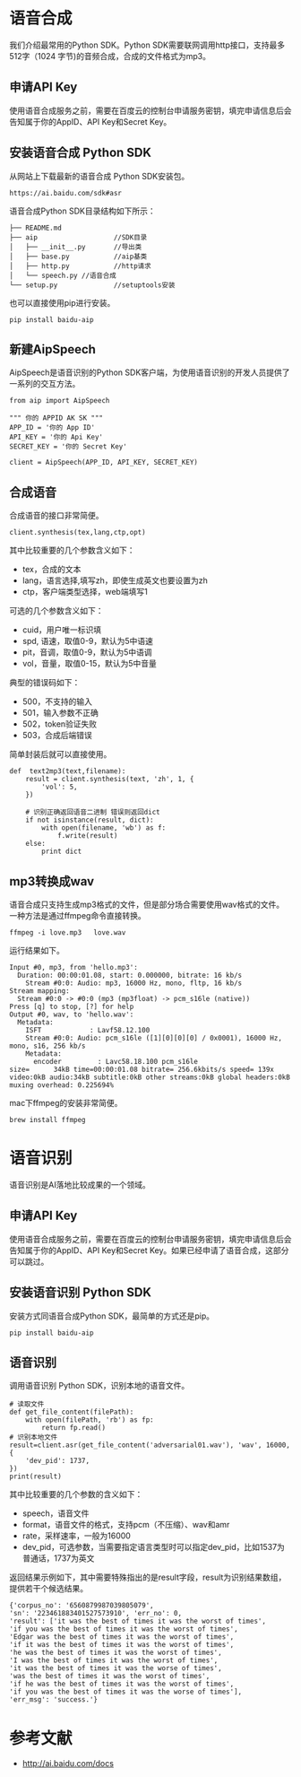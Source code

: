 # 语音合成
我们介绍最常用的Python SDK。Python SDK需要联网调用http接口，支持最多512字（1024 字节)的音频合成，合成的文件格式为mp3。

## 申请API Key
使用语音合成服务之前，需要在百度云的控制台申请服务密钥，填完申请信息后会告知属于你的AppID、API Key和Secret Key。

## 安装语音合成 Python SDK
从网站上下载最新的语音合成 Python SDK安装包。

	https://ai.baidu.com/sdk#asr

语音合成Python SDK目录结构如下所示：

	├── README.md
	├── aip                   //SDK目录
	│   ├── __init__.py       //导出类
	│   ├── base.py           //aip基类
	│   ├── http.py           //http请求
	│   └── speech.py //语音合成
	└── setup.py              //setuptools安装
	
也可以直接使用pip进行安装。

	pip install baidu-aip

## 新建AipSpeech
AipSpeech是语音识别的Python SDK客户端，为使用语音识别的开发人员提供了一系列的交互方法。

	from aip import AipSpeech
	
	""" 你的 APPID AK SK """
	APP_ID = '你的 App ID'
	API_KEY = '你的 Api Key'
	SECRET_KEY = '你的 Secret Key'
	
	client = AipSpeech(APP_ID, API_KEY, SECRET_KEY)

## 合成语音
合成语音的接口非常简便。

	client.synthesis(tex,lang,ctp,opt)

其中比较重要的几个参数含义如下：

- tex，合成的文本
- lang，语言选择,填写zh，即使生成英文也要设置为zh
- ctp，客户端类型选择，web端填写1

可选的几个参数含义如下：

- cuid，用户唯一标识填
- spd, 语速，取值0-9，默认为5中语速
- pit，音调，取值0-9，默认为5中语调
- vol，音量，取值0-15，默认为5中音量

典型的错误码如下：

- 500，不支持的输入
- 501，输入参数不正确
- 502，token验证失败
- 503，合成后端错误

简单封装后就可以直接使用。

	def  text2mp3(text,filename):
	    result = client.synthesis(text, 'zh', 1, {
	        'vol': 5,
	    })
		
	    # 识别正确返回语音二进制 错误则返回dict 
	    if not isinstance(result, dict):
	        with open(filename, 'wb') as f:
	            f.write(result)
	    else:
	        print dict

## mp3转换成wav
语音合成只支持生成mp3格式的文件，但是部分场合需要使用wav格式的文件。一种方法是通过ffmpeg命令直接转换。

	ffmpeg -i love.mp3   love.wav

运行结果如下。

	Input #0, mp3, from 'hello.mp3':
	  Duration: 00:00:01.08, start: 0.000000, bitrate: 16 kb/s
	    Stream #0:0: Audio: mp3, 16000 Hz, mono, fltp, 16 kb/s
	Stream mapping:
	  Stream #0:0 -> #0:0 (mp3 (mp3float) -> pcm_s16le (native))
	Press [q] to stop, [?] for help
	Output #0, wav, to 'hello.wav':
	  Metadata:
	    ISFT            : Lavf58.12.100
	    Stream #0:0: Audio: pcm_s16le ([1][0][0][0] / 0x0001), 16000 Hz, mono, s16, 256 kb/s
	    Metadata:
	      encoder         : Lavc58.18.100 pcm_s16le
	size=      34kB time=00:00:01.08 bitrate= 256.6kbits/s speed= 139x    
	video:0kB audio:34kB subtitle:0kB other streams:0kB global headers:0kB muxing overhead: 0.225694%


mac下ffmpeg的安装非常简便。

	brew install ffmpeg

# 语音识别
语音识别是AI落地比较成果的一个领域。

## 申请API Key
使用语音合成服务之前，需要在百度云的控制台申请服务密钥，填完申请信息后会告知属于你的AppID、API Key和Secret Key。如果已经申请了语音合成，这部分可以跳过。

## 安装语音识别 Python SDK
安装方式同语音合成Python SDK，最简单的方式还是pip。

	pip install baidu-aip

## 语音识别
调用语音识别 Python SDK，识别本地的语音文件。

	# 读取文件
	def get_file_content(filePath):
	    with open(filePath, 'rb') as fp:
	        return fp.read()     
	# 识别本地文件
    result=client.asr(get_file_content('adversarial01.wav'), 'wav', 16000, {
        'dev_pid': 1737,
    })
    print(result)

其中比较重要的几个参数的含义如下：

- speech，语音文件
- format，语音文件的格式，支持pcm（不压缩）、wav和amr
- rate，采样速率，一般为16000
- dev_pid，可选参数，当需要指定语言类型时可以指定dev_pid，比如1537为普通话，1737为英文

返回结果示例如下，其中需要特殊指出的是result字段，result为识别结果数组，提供若干个候选结果。

	{'corpus_no': '6560879987039805079', 
	'sn': '223461883401527573910', 'err_no': 0, 
	'result': ['it was the best of times it was the worst of times', 
	'if you was the best of times it was the worst of times', 
	'Edgar was the best of times it was the worst of times', 
	'if it was the best of times it was the worst of times', 
	'he was the best of times it was the worst of times', 
	'I was the best of times it was the worst of times', 
	'it was the best of times it was the worse of times', 
	'was the best of times it was the worst of times', 
	'if he was the best of times it was the worst of times', 
	'if you was the best of times it was the worse of times'], 
	'err_msg': 'success.'}


# 参考文献
- http://ai.baidu.com/docs